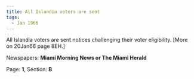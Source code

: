 ```yaml
---  
title: All Islandia voters are sent  
tags:  
  - Jan 1966  
---  
```

  
All Islandia voters are sent notices challenging their voter eligibility. [More on 20Jan66 page 8EH.]  
  
Newspapers: **Miami Morning News or The Miami Herald**  
  
Page: **1**, Section: **B** 
